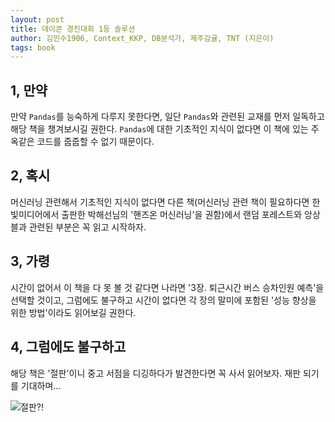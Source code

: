 ```yaml
---
layout: post
title: 데이콘 경진대회 1등 솔루션
author: 김민수1906, Context_KKP, DB분석가, 제주감귤, TNT (지은이)
tags: book
---
```


## 1, 만약

만약 `Pandas`를 능숙하게 다루지 못한다면, 일단 `Pandas`와 관련된 교재를 먼저 일독하고 해당 책을 챙겨보시길 권한다. `Pandas`에 대한 기초적인 지식이 없다면 이 책에 있는 주옥같은 코드를 줍줍할 수 없기 때문이다.

## 2, 혹시

머신러닝 관련해서 기초적인 지식이 없다면 다른 책(머신러닝 관련 책이 필요하다면 한빛미디어에서 출판한 박해선님의 '핸즈온 머신러닝'을 권함)에서 랜덤 포레스트와 앙상블과 관련된 부분은 꼭 읽고 시작하자.

## 3, 가령

시간이 없어서 이 책을 다 못 볼 것 같다면 나라면 '3장. 퇴근시간 버스 승차인원 예측'을 선택할 것이고, 그럼에도 불구하고 시간이 없다면 각 장의 말미에 포함된 '성능 향상을 위한 방법'이라도 읽어보길 권한다.

## 4, 그럼에도 불구하고

해당 책은 '절판'이니 중고 서점을 디깅하다가 발견한다면 꼭 사서 읽어보자. 재판 되기를 기대하며...

![절판?!]({{site.baseurl}}/images/20220220/07.png)
